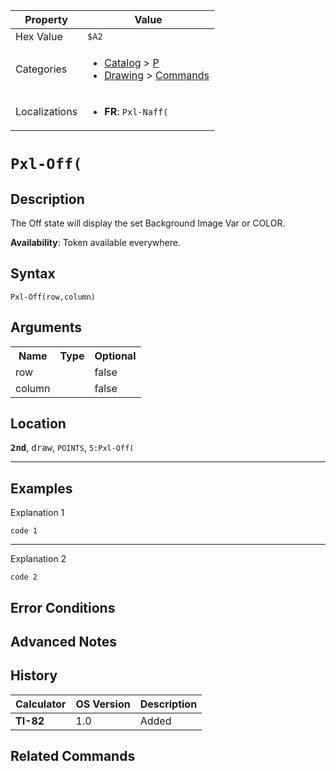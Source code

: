 | Property      | Value |
|---------------|-------|
| Hex Value     | `$A2`|
| Categories    | <ul><li>[Catalog](<../categories/Catalog.md>) > [P](<../categories/Catalog.md#P>)</li><li>[Drawing](<../categories/Drawing.md>) > [Commands](<../categories/Drawing.md#Commands>)</li></ul> |
| Localizations | <ul><li><b>FR</b>: `Pxl-Naff(`</li></ul> |

# `Pxl-Off(`

## Description
The Off state will display the set Background Image Var or COLOR.


<b>Availability</b>: Token available everywhere.

## Syntax
`Pxl-Off(row,column)`

## Arguments
<table>
<tr><th>Name</th><th>Type</th><th>Optional</th></tr>

<tr><td>row</td><td></td><td>false</td></tr>

<tr><td>column</td><td></td><td>false</td></tr>

</table>

## Location
<tt><kbd><b>2nd</b></kbd></tt>, <kbd>draw</kbd>, `POINTS`, `5:Pxl-Off(`
<hr>

## Examples

Explanation 1
```ti-basic
code 1
```
---
Explanation 2
```ti-basic
code 2
```

## Error Conditions


## Advanced Notes


## History
| Calculator | OS Version | Description |
|------------|------------|-------------|
| <b>TI-82</b> | 1.0 | Added

## Related Commands

    
